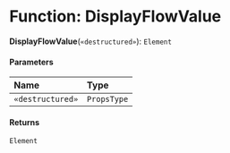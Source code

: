 # Function: DisplayFlowValue

**DisplayFlowValue**(`«destructured»`): `Element`

#### Parameters

| Name | Type |
| :------ | :------ |
| `«destructured»` | `PropsType` |

#### Returns

`Element`
